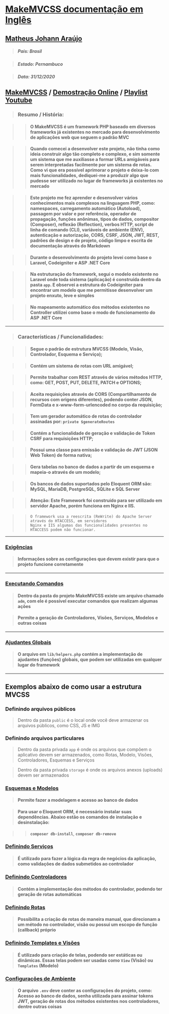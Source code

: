 # [MakeMVCSS documentação em Inglês](./README-EU.md)

## <a href="https://matheusjohannaraujo.herokuapp.com">Matheus Johann Araújo</a>

> ##### Pais: Brasil

> ##### Estado: Pernambuco

> ##### Data: 31/12/2020

## <a href="https://github.com/matheusjohannaraujo/makemvcss/">MakeMVCSS</a> / <a href="https://makemvcss.herokuapp.com">Demostração Online</a> / <a href="https://www.youtube.com/playlist?list=PLODC80noz2kLRlieO38YwqaJXuzevAO83">Playlist Youtube</a>

> ### Resumo / História:

>> #### O MakeMVCSS é um framework PHP baseado em diversos frameworks já existentes no mercado para desenvolvimento de aplicações web que seguem o padrão MVC

>> #### Quando comecei a desenvolver este projeto, não tinha como ideia construir algo tão completo e complexo, e sim somente um sistema que me auxiliasse a formar URLs amigáveis para serem interpretadas facilmente por um sistema de rotas. Como vi que era possível aprimorar o projeto e deixa-lo com mais funcionalidades, dediquei-me a produzir algo que pudesse ser utilizado no lugar de frameworks já existentes no mercado

>> #### Este projeto me fez aprender e desenvolver vários conhecimentos mais complexos na linguagem PHP, como: namespaces, carregamento automático (Autoload), passagem por valor e por referência, operador de propagação, funções anônimas, tipos de dados, compositor (Composer), reflexão (Reflection), verbos HTTP, script de linha de comando (CLI), variáveis de ambiente (ENV), autenticação e autorização, CORS, CSRF, JSON, JWT, REST, padrões de design e de projeto, código limpo e escrita de documentação através do Markdown

>> #### Durante o desenvolvimento do projeto levei como base o Laravel, Codeigniter e ASP .NET Core

>> #### Na estruturação do framework, segui o modelo existente no Laravel onde toda sistema (aplicação) é construída dentro da pasta `app`. E observei a estrutura do Codeigniter para encontrar um modelo que me permitisse desenvolver um projeto enxuto, leve e simples

>> #### No mapeamento automático dos métodos existentes no Controller utilizei como base o modo de funcionamento do ASP .NET Core

<hr>

> ### Características / Funcionalidades:

>> #### Segue o padrão de estrutura MVCSS (Modelo, Visão, Controlador, Esquema e Serviço);

>> #### Contém um sistema de rotas com URL amigável;

>> #### Permite trabalhar com REST através de vários métodos HTTP, como: GET, POST, PUT, DELETE, PATCH e OPTIONS;

>> #### Aceita requisições através de CORS (Compartilhamento de recursos com origens diferentes), podendo conter JSON, FormData e x-www-form-urlencoded no corpo da requisição;

>> #### Tem um gerador automático de rotas do controlador assinadas por: `private $generateRoutes`

>> ####	Contém a funcionalidade de geração e validação de Token CSRF para requisições HTTP;

>> #### Possui uma classe para emissão e validação de JWT (JSON Web Token) de forma nativa;

>> #### Gera tabelas no banco de dados a partir de um esquema e mapeia-o através de um modelo;

>> #### Os bancos de dados suportados pelo Eloquent ORM são: MySQL, MariaDB, PostgreSQL, SQLite e SQL Server

>> #### Atenção: Este Framework foi construído para ser utilizado em servidor Apache, porém funciona em Nginx e IIS.

>> ```
>> O framework usa a reescrita (ReWrite) do Apache Server através do HTACCESS, em servidores
>> Nginx e IIS algumas das funcionalidades presentes no HTACCESS podem não funcionar.
>> ```

<hr>

### [Exigências](./Requirements.md)

> #### Informações sobre as configurações que devem existir para que o projeto funcione corretamente

<hr>

### [Executando Comandos](./RunningCommands.md)

> #### Dentro da pasta do projeto MakeMVCSS existe um arquivo chamado `adm`, com ele é possível executar comandos que realizam algumas ações

> #### Permite a geração de Controladores, Visões, Serviços, Modelos e outras coisas

<hr>

### [Ajudantes Globais](./GlobalHelpers.md)

> #### O arquivo em `lib/helpers.php` contém a implementação de ajudantes (funções) globais, que podem ser utilizadas em qualquer lugar do framework

<hr>

## Exemplos abaixo de como usar a estrutura MVCSS

### Definindo arquivos públicos

> Dentro da pasta `public` é o local onde você deve armazenar os arquivos públicos, como CSS, JS e IMG

### Definindo arquivos particulares

> Dentro da pasta privada `app` é onde os arquivos que compõem o aplicativo devem ser armazenados, como Rotas, Modelo, Visões, Controladores, Esquemas e Serviços

> Dentro da pasta privada `storage` é onde os arquivos anexos (uploads) devem ser armazenados

### [Esquemas e Modelos](./SchemasAndModels.md)

> #### Permite fazer a modelagem e acesso ao banco de dados

> #### Para usar o Eloquent ORM, é necessário instalar suas dependências. Abaixo estão os comandos de instalação e desinstalação:

>> **`composer db-install`**, **`composer db-remove`**

### [Definindo Serviços](./DefiningServices.md)

> #### É utilizado para fazer a lógica da regra de negócios da aplicação, como validações de dados submetidos ao controlador

### [Definindo Controladores](./DefiningControllers.md)

> #### Contém a implementação dos métodos do controlador, podendo ter geração de rotas automáticas

### [Definindo Rotas](./DefiningRoutes.md)

> #### Possibilita a criação de rotas de maneira manual, que direcionam a um método no controlador, visão ou possui um escopo de função (callback) próprio

### [Definindo Templates e Visões](./DefiningTemplatesAndViews.md)

> #### É utilizado para criação de telas, podendo ser estáticas ou dinâmicas. Essas telas podem ser usadas como `View` (Visão) ou `Templates` (Modelo)

### [Configurações de Ambiente](./EnvironmentSettings.md)

> #### O arquivo `.env` deve conter as configurações do projeto, como: Acesso ao banco de dados, senha utilizada para assinar tokens JWT, geração de rotas dos métodos existentes nos controladores, dentre outras coisas
